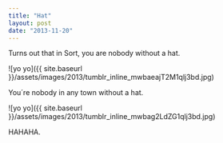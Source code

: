```yaml
---
title: "Hat"
layout: post
date: "2013-11-20"
---
```


Turns out that in Sort, you are nobody without a hat.

![yo yo]({{ site.baseurl }}/assets/images/2013/tumblr_inline_mwbaeajT2M1qlj3bd.jpg)

You´re nobody in any town without a hat.

![yo yo]({{ site.baseurl }}/assets/images/2013/tumblr_inline_mwbag2LdZG1qlj3bd.jpg)

HAHAHA.
